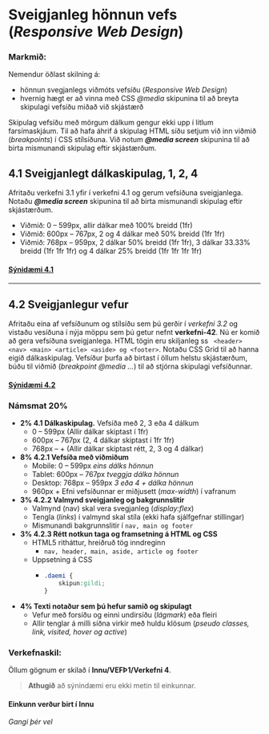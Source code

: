 # Sveigjanleg hönnun vefs  (_Responsive Web Design_)
 
### Markmið:

Nemendur öðlast skilning á:

* hönnun svegjanlegs viðmóts vefsíðu (_Responsive Web Design_)
* hvernig hægt er að vinna með CSS _@media_ skipunina til að breyta skipulagi vefsíðu miðað við skjástærð 

Skipulag vefsíðu með mörgum dálkum gengur ekki upp í litlum farsímaskjáum. Til að hafa áhrif á skipulag HTML síðu setjum við inn viðmið (_breakpoints_) í CSS stílsíðuna.  Við notum **_@media screen_** skipunina til að birta mismunandi skipulag eftir skjástærðum.  

## 4.1 Sveigjanlegt dálkaskipulag, 1, 2, 4

Afritaðu verkefni 3.1 yfir í verkefni 4.1 og gerum vefsíðuna sveigjanlega.  Notaðu **_@media screen_** skipunina til að birta mismunandi skipulag eftir skjástærðum.

* Viðmið: 0 – 599px, allir dálkar með 100% breidd (1fr)
* Viðmið: 600px – 767px, 2 og 4 dálkar með 50% breidd (1fr 1fr)
* Viðmið: 768px – 959px, 2 dálkar 50% breidd (1fr 1fr), 3 dálkar 33.33% breidd (1fr 1fr 1fr) og 4 dálkar 25% breidd (1fr 1fr 1fr 1fr)

#### [Sýnidæmi 4.1](Namsefni-4/Dæmi41.md)

---

## 4.2 Sveigjanlegur vefur

Afritaðu eina af vefsíðunum og stílsíðu sem þú gerðir í _verkefni 3.2_ og vistaðu vesíðuna í nýja möppu sem þú getur nefnt **verkefni-42**. Nú er komið að gera vefsíðuna sveigjanlega. HTML tögin eru skiljanleg ss ` <header> <nav> <main> <article> <aside> og <footer>`.
Notaðu CSS Grid til að hanna eigið dálkaskipulag. Vefsíður þurfa að birtast í öllum helstu skjástærðum, búðu til viðmið (_breakpoint @media …_) til að stjórna skipulagi vefsíðunnar. 

#### [Sýnidæmi 4.2](Namsefni-4/Dæmi42.md)

### Námsmat 20% 

* **2% 4.1 Dálkaskipulag.** Vefsíða með 2, 3 eða 4 dálkum  
    * 0 – 599px (Allir dálkar skiptast í 1fr)
    * 600px – 767px (2, 4 dálkar skiptast í 1fr 1fr)
    * 768px – + (Allir dálkar skiptast rétt, 2, 3 og 4 dálkar)
* **8% 4.2.1 Vefsíða með viðmiðum**
    * Mobile: 0 – 599px  _eins dálks hönnun_  
    * Tablet: 600px – 767px _tveggja dálka hönnun_
    * Desktop: 768px – 959px _3 eða 4 + dálka hönnun_
    * 960px + Efni vefsíðunnar er miðjusett (_max-width_) í vafranum
*  **3% 4.2.2 Valmynd sveigjanleg og bakgrunnslitir**
    * Valmynd (nav) skal vera svegjanleg (_display:flex_)
    * Tengla (_links_) í valmynd skal stíla (ekki hafa sjálfgefnar stillingar)
    * Mismunandi bakgrunnslitir í `nav, main og footer`
*  **3% 4.2.3 Rétt notkun taga og framsetning á HTML og CSS**
    * HTML5 ritháttur, hreiðruð tög inndreginn
      * `nav, header, main, aside, article og footer`
    * Uppsetning á CSS
      * ```css
        .daemi {
            skipun:gildi;
        }
        ```
*  **4% Texti notaður sem þú hefur samið og skipulagt** 
    * Vefur með forsíðu og einni undirsíðu (_lágmark_) eða fleiri
    * Allir tenglar á milli síðna virkir með huldu klösum (_pseudo classes, link, visited, hover og active_)  

### Verkefnaskil:  

Öllum gögnum er skilað í **Innu/VEFÞ1/Verkefni 4**.

> **Athugið** að sýnindæmi eru ekki metin til einkunnar.

#### Einkunn verður birt í Innu

_Gangi þér vel_
